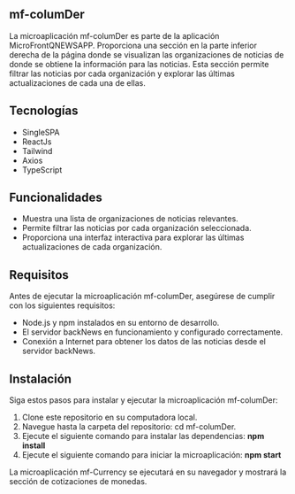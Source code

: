 ## mf-columDer
La microaplicación mf-columDer es parte de la aplicación MicroFrontQNEWSAPP. Proporciona una sección en la parte inferior derecha de la página donde se visualizan las organizaciones de noticias de donde se obtiene la información para las noticias. Esta sección permite filtrar las noticias por cada organización y explorar las últimas actualizaciones de cada una de ellas.

## Tecnologías
<ul>
  <li>SingleSPA</li>
  <li>ReactJs</li>
  <li>Tailwind</li>
  <li>Axios</li>
  <li>TypeScript</li>
</ul>

## Funcionalidades
<ul>
  <li>
Muestra una lista de organizaciones de noticias relevantes.
  </li>
  <li>
Permite filtrar las noticias por cada organización seleccionada.
  </li>
  <li>
Proporciona una interfaz interactiva para explorar las últimas actualizaciones de cada organización.
  </li>
</ul>

## Requisitos
Antes de ejecutar la microaplicación mf-columDer, asegúrese de cumplir con los siguientes requisitos:
<ul>
  <li>
Node.js y npm instalados en su entorno de desarrollo.
  </li>
  <li>
El servidor backNews en funcionamiento y configurado correctamente.
  </li>
  <li>
Conexión a Internet para obtener los datos de las noticias desde el servidor backNews.
  </li>
</ul>

## Instalación
Siga estos pasos para instalar y ejecutar la microaplicación mf-columDer:
<ol>
  <li>
Clone este repositorio en su computadora local.
  </li>
  <li>
Navegue hasta la carpeta del repositorio: cd mf-columDer.
  </li>
  <li>
Ejecute el siguiente comando para instalar las dependencias: <strong>npm install</strong>
  </li>
  <li>
Ejecute el siguiente comando para iniciar la microaplicación: <strong>npm start</strong>
  </li>
</ol>

La microaplicación mf-Currency se ejecutará en su navegador y mostrará la sección de cotizaciones de monedas.
